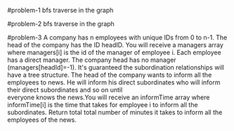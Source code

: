 #problem-1 
   bfs traverse in the graph

#problem-2 
   bfs traverse in the graph

#problem-3
  A company has n employees with unique IDs from 0 to n-1.
  The head of the company has the ID headID. 
  You will receive a managers array where managers[i] is 
  the id of the manager of employee i. Each employee has a 
  direct manager. The company head has no manager (managers[headId]=-1).
  It's guaranteed the subordination relationships will have 
  a tree structure. The head of the company wants to inform 
  all the employees to news. He will inform his direct subordinates 
  who will inform their direct subordinates and so on until  
  everyone knows the news.You will receive an informTime array 
  where informTime[i] is the time that takes for employee i to
  inform all the subordinates. Return total total number of minutes 
  it takes to inform all the employees of the news.

  

